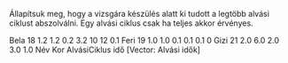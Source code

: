 Állapítsuk meg, hogy a vizsgára készülés alatt ki tudott a legtöbb alvási ciklust abszolválni.
Egy alvási ciklus csak ha teljes akkor érvényes.

Bela 18 1.2 1.2 0.2 3.2 10 12 0.1
Feri 19 1.0 1.0 0.1 0.1 0.1 0
Gizi 21 2.0 6.0 2.0 3.0 1.0
Név Kor AlvásiCiklus idő [Vector: Alvási idők]
